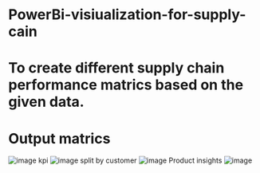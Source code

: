 # PowerBi-visiualization-for-supply-cain
# To create different supply chain performance matrics based on the given data.
# Output matrics 
![image](https://user-images.githubusercontent.com/61402686/198932914-09464c04-9616-44b8-a342-ecc611320516.png)
kpi
![image](https://user-images.githubusercontent.com/61402686/198933081-2fcdf993-1842-4ca6-adc2-2853e49332d2.png)
split by customer
![image](https://user-images.githubusercontent.com/61402686/198934462-f47fba31-6268-4319-93fa-834dd633062f.png)
Product insights
![image](https://user-images.githubusercontent.com/61402686/198934743-8de95e15-4dd3-4602-8419-74b36ff61f30.png)


